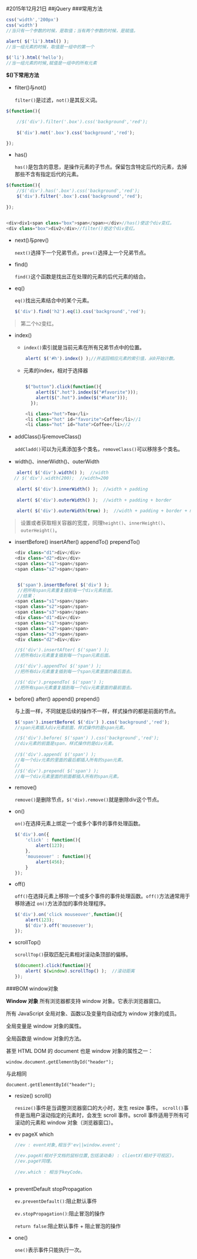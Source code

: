 #2015年12月21日
##jQuery
###常用方法

```js
css('width','200px')
css('width')
//当只有一个参数的时候，是取值；当有两个参数的时候，是赋值。

alert( $('li').html() );  
//当一组元素的时候，取值是一组中的第一个
    
$('li').html('hello'); 
//当一组元素的时候,赋值是一组中的所有元素
```

**$()下常用方法**

 - filter()与not()

    `filter()`是过滤，`not()`是其反义词。

```js
$(function(){

    //$('div').filter('.box').css('background','red');
    
    $('div').not('.box').css('background','red');
    
});
```


 - has()

    `has()`是包含的意思，是操作元素的子节点。保留包含特定后代的元素，去掉那些不含有指定后代的元素。

```js
$(function(){
    //$('div').has('.box').css('background','red');
    $('div').filter('.box').css('background','red');
    
});


<div>div1<span class="box">span</span></div>//has()使这个div变红。
<div class="box">div2</div>//filter()使这个div变红。
```

 - next()与prev()

    `next()`选择下一个兄弟节点，`prev()`选择上一个兄弟节点。

 - find()

    `find()`这个函数是找出正在处理的元素的后代元素的结合。

 - eq()

    `eq()`找出元素结合中的某个元素。

    ```js 
    $('div').find('h2').eq(1).css('background','red');
    ```

>第二个`h2`变红。

 - index()

     - `index()`索引就是当前元素在所有兄弟节点中的位置。


    ```js
        alert( $('#h').index() );//并返回相应元素的索引值，从0开始计数。
    ```

     - 元素的index，相对于选择器

    ```js

        $("button").click(function(){
            alert($(".hot").index($("#favorite")));
            alert($(".hot").index($("#hate")));
          });

        <li class="hot">Tea</li>
        <li class="hot" id="favorite">Coffee</li>//1
        <li class="hot" id="hate">Coffee</li>//2
    ```

 - addClass()与removeClass()
    
    `addCladd()`可以为元素添加多个类名，`removeClass()`可以移除多个类名。

 - width()、innerWidth()、outerWidth

```js
    alert( $('div').width() );  //width
   // $('div').width(200);  //width=200
    
    alert( $('div').innerWidth() );  //width + padding
    
    alert( $('div').outerWidth() );  //width + padding + border
    
    alert( $('div').outerWidth(true) );  //width + padding + border + margin
```

>设置或者获取相关容器的宽度，同理`height()`、`innerHeight()`、`outerHeight()`。

 - insertBefore() insertAfter()  appendTo()  prependTo()

    ```js
    <div class="d1">div</div>
    <div class="d2">div</div>
    <span class="s1">span</span>
    <span class="s2">span</span>
    

     $('span').insertBefore( $('div') );
     //把所有span元素重复插到每一个div元素前面。
     //结果：
    <span class="s1">span</span>
    <span class="s2">span</span>
    <span class="s3">span</span>
    <div class="d1">div</div>
    <span class="s1">span</span>
    <span class="s2">span</span>
    <span class="s3">span</span>
    <div class="d2">div</div>
    
    //$('div').insertAfter( $('span') );
    //把所有div元素重复插到每一个span元素后面。
    
    //$('div').appendTo( $('span') );
    //把所有div元素重复插到每一个span元素里面的最后面去。
    
    //$('div').prependTo( $('span') );
    //把所有span元素重复插到每一个div元素里面的最前面去。    
    
    ```

 - before()  after() append()  prepend()

    与上面一样，不同就是后续的操作不一样，样式操作的都是前面的节点。

    ```js
    $('span').insertBefore( $('div') ).css('background','red');
    //span元素插入div元素前面，样式操作的是span元素。
    
    //$('div').before( $('span') ).css('background','red');
    //div元素的前面是span，样式操作的是div元素。
  
    //$('div').append( $('span') );
    //每一个div元素的里面的最后都插入所有的span元素。
    //
    //$('div').prepend( $('span') );
    //每一个div元素里面的前面都插入所有的span元素。
    ```

 - remove()

    `remove()`是删除节点，`$('div).remove()`就是删除div这个节点。

 - on()

    `on()`在选择元素上绑定一个或多个事件的事件处理函数。

    ```js
    $('div').on({
        'click' : function(){
            alert(123);
        },
        'mouseover' : function(){
            alert(456);
        }
    });
    ```

 - off()

    `off()`在选择元素上移除一个或多个事件的事件处理函数。`off()`方法通常用于移除通过 `on()`方法添加的事件处理程序。

    ```js
    $('div').on('click mouseover',function(){
        alert(123);
        $('div').off('mouseover');
    });
    ```

 - scrollTop()

    `scrollTop()`获取匹配元素相对滚动条顶部的偏移。

    ```js
    $(document).click(function(){        
        alert( $(window).scrollTop() );  //滚动距离
    });
    
    ```

###BOM window对象

**Window 对象**
所有浏览器都支持 window 对象。它表示浏览器窗口。

所有 JavaScript 全局对象、函数以及变量均自动成为 window 对象的成员。

全局变量是 window 对象的属性。

全局函数是 window 对象的方法。

甚至 HTML DOM 的 document 也是 window 对象的属性之一：

    window.document.getElementById("header");

与此相同

    document.getElementById("header");

 - resize()  scroll()

    `resize()`事件是当调整浏览器窗口的大小时，发生 resize 事件。
    `scroll()`事件是当用户滚动指定的元素时，会发生 scroll 事件。scroll 事件适用于所有可滚动的元素和 window 对象（浏览器窗口）。

 - ev  pageX  which  

    ```js
    //ev : event对象,相当于'ev||window.event';
        
    //ev.pageX(相对于文档的鼠标位置,包括滚动条) : clientX(相对于可视区)。
    //ev.pageY同理。
        
    //ev.which : 相当于keyCode。
        
    ```

 - preventDefault  stopPropagation

    `ev.preventDefault()`:阻止默认事件
        
    `ev.stopPropagation()`:阻止冒泡的操作
        
    `return false`:阻止默认事件 + 阻止冒泡的操作


 - one()

    `one()`表示事件只能执行一次。
